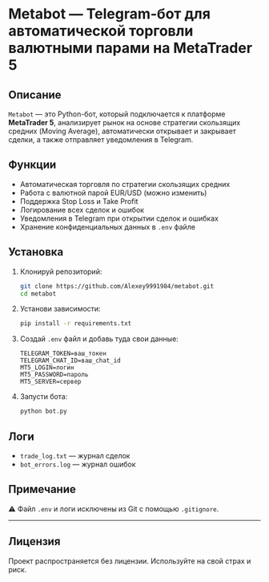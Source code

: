 # Metabot — Telegram-бот для автоматической торговли валютными парами на MetaTrader 5

## Описание

`Metabot` — это Python-бот, который подключается к платформе **MetaTrader 5**, анализирует рынок на основе стратегии скользящих средних (Moving Average), автоматически открывает и закрывает сделки, а также отправляет уведомления в Telegram.

## Функции

- Автоматическая торговля по стратегии скользящих средних
- Работа с валютной парой EUR/USD (можно изменить)
- Поддержка Stop Loss и Take Profit
- Логирование всех сделок и ошибок
- Уведомления в Telegram при открытии сделок и ошибках
- Хранение конфиденциальных данных в `.env` файле

## Установка

1. Клонируй репозиторий:
   ```bash
   git clone https://github.com/Alexey9991984/metabot.git
   cd metabot
   ```

2. Установи зависимости:
   ```bash
   pip install -r requirements.txt
   ```

3. Создай `.env` файл и добавь туда свои данные:
   ```
   TELEGRAM_TOKEN=ваш_токен
   TELEGRAM_CHAT_ID=ваш_chat_id
   MT5_LOGIN=логин
   MT5_PASSWORD=пароль
   MT5_SERVER=сервер
   ```

4. Запусти бота:
   ```bash
   python bot.py
   ```

## Логи

- `trade_log.txt` — журнал сделок
- `bot_errors.log` — журнал ошибок

## Примечание

⚠️ Файл `.env` и логи исключены из Git с помощью `.gitignore`.

---

## Лицензия

Проект распространяется без лицензии. Используйте на свой страх и риск.
